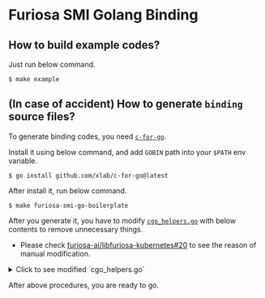 # Furiosa SMI Golang Binding

## How to build example codes?

Just run below command.

```shell
$ make example
```

## (In case of accident) How to generate `binding` source files?

To generate binding codes, you need [`c-for-go`](https://github.com/xlab/c-for-go).

Install it using below command, and add `GOBIN` path into your `$PATH` env variable.

```shell
$ go install github.com/xlab/c-for-go@latest
```

After install it, run below command.

```shell
$ make furiosa-smi-go-boilerplate
```

After you generate it, you have to modify [`cgo_helpers.go`](pkg/smi/binding/cgo_helpers.go) with below contents to
remove unnecessary things.

* Please check [furiosa-ai/libfuriosa-kubernetes#20](https://github.com/furiosa-ai/libfuriosa-kubernetes/pull/20) to see
  the reason of manual modification.

<details>
    <summary>Click to see modified `cgo_helpers.go`</summary>

```go
// WARNING: This file has automatically been generated
// Code generated by https://git.io/c-for-go. DO NOT EDIT.

package binding

/*
#include "furiosa/furiosa_smi.h"
#include <stdlib.h>
#include "cgo_helpers.h"
*/
import "C"
import (
	"runtime"
	"sync"
	"unsafe"
)

// cgoAllocMap stores pointers to C allocated memory for future reference.
type cgoAllocMap struct {
	mux sync.RWMutex
	m   map[unsafe.Pointer]struct{}
}

var cgoAllocsUnknown = new(cgoAllocMap)

func (a *cgoAllocMap) Add(ptr unsafe.Pointer) {
	a.mux.Lock()
	if a.m == nil {
		a.m = make(map[unsafe.Pointer]struct{})
	}
	a.m[ptr] = struct{}{}
	a.mux.Unlock()
}

func (a *cgoAllocMap) IsEmpty() bool {
	a.mux.RLock()
	isEmpty := len(a.m) == 0
	a.mux.RUnlock()
	return isEmpty
}

func (a *cgoAllocMap) Borrow(b *cgoAllocMap) {
	if b == nil || b.IsEmpty() {
		return
	}
	b.mux.Lock()
	a.mux.Lock()
	for ptr := range b.m {
		if a.m == nil {
			a.m = make(map[unsafe.Pointer]struct{})
		}
		a.m[ptr] = struct{}{}
		delete(b.m, ptr)
	}
	a.mux.Unlock()
	b.mux.Unlock()
}

func (a *cgoAllocMap) Free() {
	a.mux.Lock()
	for ptr := range a.m {
		C.free(ptr)
		delete(a.m, ptr)
	}
	a.mux.Unlock()
}

// unpackPCharString copies the data from Go string as *C.char.
func unpackPCharString(str string) (*C.char, *cgoAllocMap) {
	allocs := new(cgoAllocMap)
	defer runtime.SetFinalizer(allocs, func(a *cgoAllocMap) {
		go a.Free()
	})

	mem0 := unsafe.Pointer(C.CString(str))
	allocs.Add(mem0)
	return (*C.char)(mem0), allocs
}

type stringHeader struct {
	Data unsafe.Pointer
	Len  int
}
```

</details>

After above procedures, you are ready to go.
